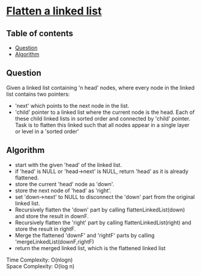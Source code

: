 # [Flatten a linked list](https://www.codingninjas.com/codestudio/problems/flatten-a-linked-list_8230827?challengeSlug=striver-sde-challenge&leftPanelTab=1)

## Table of contents

- [Question](#question)
- [Algorithm](#algorithm)

## Question
Given a linked list containing 'n head' nodes, where every node in the linked list contains two pointers:
- 'next' which points to the next node in the list.
- 'child' pointer to a linked list where the current node is the head.
Each of these child linked lists in sorted order and connected by 'child' pointer. Task is to flatten this linked such that all nodes appear in a single layer or level in a 'sorted order'

## Algorithm
- start with the given 'head' of the linked list.
- if 'head' is NULL or 'head->next' is NULL, return 'head' as it is already flattened.
- store the current 'head' node as 'down'.
- store the next node of 'head' as 'right'.
- set 'down->next' to NULL to disconnect the 'down' part from the original linked list.
- Recursively flatten the 'down' part by calling flattenLinkedList(down) and store the result in downF.
- Recursively flatten the 'right' part by calling flattenLinkedList(right) and store the result in rightF.
- Merge the flattened 'downF' and 'rightF' parts by calling 'mergeLinkedList(downF,rightF)
- return the merged linked list, which is the flattened linked list

Time Complexity: O(nlogn)</br>
Space Complexity: O(log n)
